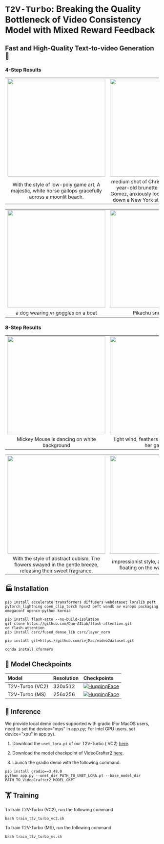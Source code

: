 # <span style="font-family: 'Courier New', monospace; font-weight: bold">T2V-Turbo</span>: Breaking the Quality Bottleneck of Video Consistency Model with Mixed Reward Feedback

## Fast and High-Quality Text-to-video Generation 🚀

### 4-Step Results

<table class="center">
  <td><img src=assets/demo_videos/4steps/0273.gif width="320"></td></td>
  <td><img src=assets/demo_videos/4steps/0054.gif width="320"></td></td>
  <td><img src=assets/demo_videos/4steps/0262.gif width="320"></td></td></td>
  <tr>
  <td style="text-align:center;" width="320">With the style of low-poly game art, A majestic, white horse gallops gracefully across a moonlit beach.</td>
  <td style="text-align:center;" width="320">medium shot of Christine, a beautiful 25-year-old brunette resembling Selena Gomez, anxiously looking up as she walks down a New York street, cinematic style</td>
  <td style="text-align:center;" width="320">a cartoon pig playing his guitar, Andrew Warhol style</td>
  <tr>
</table >

<table class="center">
  <td><img src=assets/demo_videos/4steps/0023.gif width="320"></td></td>
  <td><img src=assets/demo_videos/4steps/0021.gif width="320"></td></td>
  <td><img src=assets/demo_videos/4steps/0064.gif width="320"></td></td>

  <tr>
  <td style="text-align:center;" width="320">a dog wearing vr goggles on a boat</td>
  <td style="text-align:center;" width="320">Pikachu snowboarding</td>
  <td style="text-align:center;" width="320">a girl floating underwater </td>
  <tr>
</table >

### 8-Step Results

<table class="center">
  <td><img src=assets/demo_videos/8steps/0026.gif width="320"></td></td>
  <td><img src=assets/demo_videos/8steps/0062.gif width="320"></td></td>
  <td><img src=assets/demo_videos/8steps/0065.gif width="320"></td></td></td>
  <tr>
  <td style="text-align:center;" width="320">Mickey Mouse is dancing on white background</td>
  <td style="text-align:center;" width="320">light wind, feathers moving, she moves her gaze, 4k</td>
  <td style="text-align:center;" width="320">fashion portrait shoot of a girl in colorful glasses, a breeze moves her hair </td>
  <tr>
</table >

<table class="center">
  <td><img src=assets/demo_videos/8steps/0348.gif width="320"></td></td>
  <td><img src=assets/demo_videos/8steps/0266.gif width="320"></td></td>
  <td><img src=assets/demo_videos/8steps/0278.gif width="320"></td></td>

  <tr>
  <td style="text-align:center;" width="320">With the style of abstract cubism, The flowers swayed in the gentle breeze, releasing their sweet fragrance.</td>
  <td style="text-align:center;" width="320">impressionist style, a yellow rubber duck floating on the wave on the sunset</td>
  <td style="text-align:center;" width="320">A Egyptian tomp hieroglyphics painting ofA regal lion, decked out in a jeweled crown, surveys his kingdom.</td>
  <tr>
</table >

## 🏭 Installation

```
pip install accelerate transformers diffusers webdataset loralib peft pytorch_lightning open_clip_torch hpsv2 peft wandb av einops packaging omegaconf opencv-python kornia

pip install flash-attn --no-build-isolation
git clone https://github.com/Dao-AILab/flash-attention.git
cd flash-attention
pip install csrc/fused_dense_lib csrc/layer_norm

pip install git+https://github.com/iejMac/video2dataset.git

conda install xformers
```

## 🛞 Model Checkpoints

| Model           | Resolution | Checkpoints                                                                                                                                                         |
|:----------------|:-----------|:--------------------------------------------------------------------------------------------------------------------------------------------------------------------|
| T2V-Turbo (VC2) | 320x512    | [![HuggingFace](https://img.shields.io/badge/%F0%9F%A4%97%20Hugging%20Face-Model-blue)](https://huggingface.co/jiachenli-ucsb/T2V-Turbo-VC2/blob/main/unet_lora.pt) 
| T2V-Turbo (MS)  | 256x256    | [![HuggingFace](https://img.shields.io/badge/%F0%9F%A4%97%20Hugging%20Face-Model-blue)](https://huggingface.co/jiachenli-ucsb/T2V-Turbo-MS/blob/main/unet_lora.pt)  

## 🚀 Inference

We provide local demo codes supported with gradio (For MacOS users, need to set the device="mps" in app.py; For Intel
GPU users, set device="xpu" in app.py).

1. Download the `unet_lora.pt` of our T2V-Turbo (
   VC2) [here](https://huggingface.co/jiachenli-ucsb/T2V-Turbo-VC2/blob/main/unet_lora.pt).

2. Download the model checkpoint of
   VideoCrafter2 [here](https://huggingface.co/VideoCrafter/VideoCrafter2/blob/main/model.ckpt).

3. Launch the gradio demo with the following command:

```
pip install gradio==3.48.0
python app.py --unet_dir PATH_TO_UNET_LORA.pt --base_model_dir PATH_TO_VideoCrafter2_MODEL_CKPT
```

## 🏋️ Training

To train T2V-Turbo (VC2), run the following command

```
bash train_t2v_turbo_vc2.sh
```

To train T2V-Turbo (MS), run the following command

```
bash train_t2v_turbo_ms.sh
```
